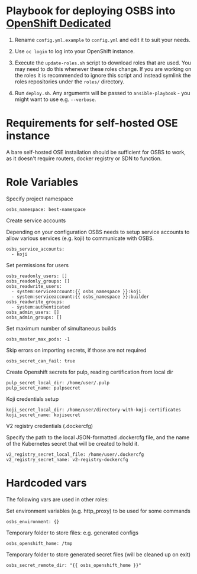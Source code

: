 Playbook for deploying OSBS into [OpenShift Dedicated](https://www.openshift.com/dedicated/)
============================================================================================

1. Rename `config.yml.example` to `config.yml` and edit it to suit your needs.

2. Use `oc login` to log into your OpenShift instance.

3. Execute the `update-roles.sh` script to download roles that are used. You
   may need to do this whenever these roles change. If you are working on the
   roles it is recommended to ignore this script and instead symlink the roles
   repositories under the `roles/` directory.

4. Run `deploy.sh`. Any arguments will be passed to `ansible-playbook` - you
   might want to use e.g. `--verbose`.


Requirements for self-hosted OSE instance
=========================================

A bare self-hosted OSE installation should be sufficient for OSBS to work,
as it doesn't require routers, docker registry or SDN to function.


Role Variables
==============

Specify project namespace
```
osbs_namespace: best-namespace
```

Create service accounts

Depending on your configuration OSBS needs to setup service accounts 
to allow various services (e.g. koji) to communicate with OSBS.
```
osbs_service_accounts:
  - koji
```

Set permissions for users
```
osbs_readonly_users: []
osbs_readonly_groups: []
osbs_readwrite_users:
  - system:serviceaccount:{{ osbs_namespace }}:koji
  - system:serviceaccount:{{ osbs_namespace }}:builder
osbs_readwrite_groups:
  - system:authenticated
osbs_admin_users: []
osbs_admin_groups: []
```

Set maximum number of simultaneous builds
```
osbs_master_max_pods: -1
```

Skip errors on importing secrets, if those are not required
```
osbs_secret_can_fail: true
```

Create Openshift secrets for pulp, reading certification from local dir
```
pulp_secret_local_dir: /home/user/.pulp
pulp_secret_name: pulpsecret
```

Koji credentials setup
```
koji_secret_local_dir: /home/user/directory-with-koji-certificates
koji_secret_name: kojisecret
```

V2 registry credentials (.dockercfg)

Specify the path to the local JSON-formatted .dockercfg file, and the name of the Kubernetes secret that will be created to hold it.

```
v2_registry_secret_local_file: /home/user/.dockercfg
v2_registry_secret_name: v2-registry-dockercfg
```

Hardcoded vars
==============

The following vars are used in other roles:

Set environment variables (e.g. http_proxy) to be used for some commands
```
osbs_environment: {}
```

Temporary folder to store files: e.g. generated configs
```
osbs_openshift_home: /tmp
```

Temporary folder to store generated secret files (will be cleaned up on exit)
```
osbs_secret_remote_dir: "{{ osbs_openshift_home }}"
```